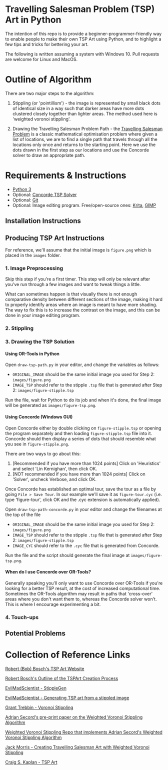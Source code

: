 # Travelling Salesman Problem (TSP) Art in Python

The intention of this repo is to provide a beginner-programmer-friendly way to enable people to make their own TSP Art using Python, and to highlight a few tips and tricks for bettering your art.

The following is written assuming a system with Windows 10. Pull requests are welcome for Linux and MacOS.

# Outline of Algorithm

There are two major steps to the algorithm:

1. Stippling (or 'pointillism') - the image is represented by small black dots of identical size in a way such that darker areas have more dots clustered closely together than lighter areas. The method used here is 'weighted voronoi stippling'.

2. Drawing the Travelling Salesman Problem Path - the [Travelling Salesman Problem](https://simple.wikipedia.org/wiki/Travelling_salesman_problem) is a classic mathematical optimisation problem where given a list of locations, we are to find a single path that travels through all the locations only once and returns to the starting point. Here we use the dots drawn in the first step as our locations and use the Concorde solver to draw an appropriate path.

# Requirements & Instructions

* [Python 3](https://www.python.org/downloads/)
* Optional: [Concorde TSP Solver](http://www.math.uwaterloo.ca/tsp/concorde/index.html)
* Optional: [Git](https://git-scm.com/)
* Optional: Image editing program. Free/open-source ones: [Krita](https://krita.org/en/), [GIMP](https://www.gimp.org/)

## Installation Instructions


## Producing TSP Art Instructions

For reference, we'll assume that the initial image is `figure.png` which is placed in the `images` folder.

### 1. Image Preprocessing

Skip this step if you're a first timer. This step will only be relevant after you've run through a few images and want to tweak things a little.

What can sometimes happen is that visually there is not enough comparative density between different sections of the image, making it hard to properly identify areas where an image is meant to have more shading. The way to fix this is to increase the contrast on the image, and this can be done in your image editing program.

### 2. Stippling


### 3. Drawing the TSP Solution

#### Using OR-Tools in Python

Open `draw-tsp-path.py` in your editor, and change the variables as follows:

* `ORIGINAL_IMAGE` should be the same initial image you used for Step 2: `images/figure.png`
* `IMAGE_TSP` should refer to the stipple `.tsp` file that is generated after Step 2: `images/figure-stipple.tsp`

Run the file, wait for Python to do its job and when it's done, the final image will be generated as `images/figure-tsp.png`.

#### Using Concorde (Windows GUI)

Open Concorde either by double clicking on `figure-stipple.tsp` or opening the program separately and then loading `figure-stipple.tsp` file into it. Concorde should then display a series of dots that should resemble what you see in `figure-stipple.png`.

There are two ways to go about this:

1. [Recommended if you have more than 1024 points] Click on 'Heuristics' and select 'Lin Kernighan', then click OK.
2. [NOT recommended if you have more than 1024 points] Click on 'Solver', uncheck Verbose, and click OK.

Once Concorde has established an optimal tour, save the tour as a file by going `File > Save Tour`. In our example we'll save it as `figure-tour.cyc` (i.e. type 'figure-tour', click OK and the .cyc extension is automatically applied).

Open `draw-tsp-path-concorde.py` in your editor and change the filenames at the top of the file

* `ORIGINAL_IMAGE` should be the same initial image you used for Step 2: `images/figure.png`
* `IMAGE_TSP` should refer to the stipple `.tsp` file that is generated after Step 2: `images/figure-stipple.tsp`
* `IMAGE_CYC` should refer to the `.cyc` file that is generated from Concorde.

Run the file and the script should generate the final image at `images/figure-tsp.png`.

#### When do I use Concorde over OR-Tools?

Generally speaking you'll only want to use Concorde over OR-Tools if you're looking for a better TSP result, at the cost of increased computational time. Sometimes the OR-Tools algorithm may result in paths that 'cross-over' areas where you don't want them to, whereas the Concorde solver won't. This is where I encourage experimenting a bit.

### 4. Touch-ups


## Potential Problems



# Collection of Reference Links

[Robert (Bob) Bosch's TSP Art Website](http://www2.oberlin.edu/math/faculty/bosch/tspart-page.html)

[Robert Bosch's Outline of the TSPArt Creation Process](http://www2.oberlin.edu/math/faculty/bosch/making-tspart-page.html)

[EvilMadScientist - StippleGen](https://www.evilmadscientist.com/2012/stipplegen-weighted-voronoi-stippling-and-tsp-paths-in-processing/)

[EvilMadScientist - Generating TSP art from a stippled image](https://wiki.evilmadscientist.com/Generating_TSP_art_from_a_stippled_image)

[Grant Trebbin - Voronoi Stippling](https://www.grant-trebbin.com/2017/02/voronoi-stippling.html)

[Adrian Secord's pre-print paper on the Weighted Voronoi Stippling Algorithm](https://mrl.nyu.edu/~ajsecord/npar2002/npar2002_ajsecord_preprint.pdf)

[Weighted Voronoi Stippling Repo that implements Adrian Secord's Weighted Voronoi Stippling Algorithm](https://github.com/ReScience-Archives/Rougier-2017)

[Jack Morris - Creating Travelling Salesman Art with Weighted Voronoi Stippling](http://jackxmorris.com/posts/traveling-salesman-art)

[Craig S. Kaplan - TSP Art](http://www.cgl.uwaterloo.ca/csk/projects/tsp/)